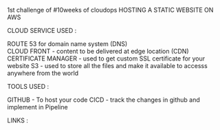 1st challenge of #10weeks of cloudops
HOSTING A STATIC WEBSITE ON AWS

CLOUD SERVICE USED : 

ROUTE 53 for domain name system (DNS) <br>
CLOUD FRONT - content to be delivered at edge location (CDN)
CERTIFICATE MANAGER - used to get custom SSL certificate for your website
S3 - used to store all the files and make it available to accesss anywhere from the world 


TOOLS USED :

GITHUB - To host your code 
CICD - track the changes in github and implement in Pipeline


LINKS : 

